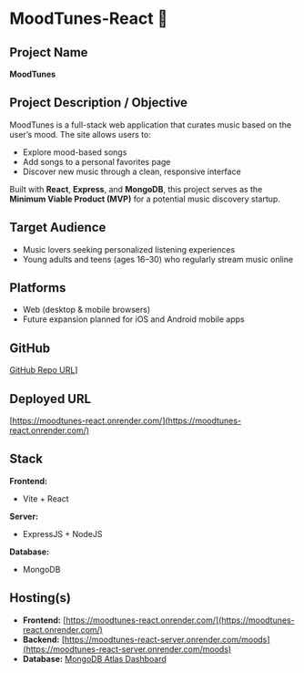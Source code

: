 # MoodTunes-React 🎵

## Project Name  
**MoodTunes**

## Project Description / Objective  
MoodTunes is a full-stack web application that curates music based on the user’s mood. The site allows users to:  
- Explore mood-based songs  
- Add songs to a personal favorites page  
- Discover new music through a clean, responsive interface  

Built with **React**, **Express**, and **MongoDB**, this project serves as the **Minimum Viable Product (MVP)** for a potential music discovery startup.

## Target Audience  
- Music lovers seeking personalized listening experiences  
- Young adults and teens (ages 16–30) who regularly stream music online  

## Platforms  
- Web (desktop & mobile browsers)  
- Future expansion planned for iOS and Android mobile apps  

## GitHub  
[GitHub Repo URL](https://github.com/dianamontero7/MoodTunes-React)]

## Deployed URL  
[https://moodtunes-react.onrender.com/](https://moodtunes-react.onrender.com/)

## Stack  

**Frontend:**  
- Vite + React  

**Server:**  
- ExpressJS + NodeJS  

**Database:**  
- MongoDB  

## Hosting(s)

- **Frontend:** [https://moodtunes-react.onrender.com/](https://moodtunes-react.onrender.com/)  
- **Backend:** [https://moodtunes-react-server.onrender.com/moods](https://moodtunes-react-server.onrender.com/moods)  
- **Database:** [MongoDB Atlas Dashboard](https://cloud.mongodb.com/v2/68373329d5bf1b1043b60996#/metrics/replicaSet/68373378d9a7cc29527224a5/explorer/MoodTunes/moods/find)


